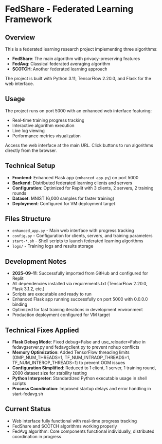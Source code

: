 # FedShare - Federated Learning Framework

## Overview
This is a federated learning research project implementing three algorithms:
- **FedShare**: The main algorithm with privacy-preserving features
- **FedAvg**: Classical federated averaging algorithm  
- **SCOTCH**: Another federated learning approach

The project is built with Python 3.11, TensorFlow 2.20.0, and Flask for the web interface.

## Usage
The project runs on port 5000 with an enhanced web interface featuring:
- Real-time training progress tracking
- Interactive algorithm execution
- Live log viewing
- Performance metrics visualization

Access the web interface at the main URL. Click buttons to run algorithms directly from the browser.

## Technical Setup
- **Frontend**: Enhanced Flask app (`enhanced_app.py`) on port 5000
- **Backend**: Distributed federated learning clients and servers
- **Configuration**: Optimized for Replit with 3 clients, 2 servers, 2 training rounds
- **Dataset**: MNIST (6,000 samples for faster training)
- **Deployment**: Configured for VM deployment target

## Files Structure
- `enhanced_app.py` - Main web interface with progress tracking
- `config.py` - Configuration for clients, servers, and training parameters
- `start-*.sh` - Shell scripts to launch federated learning algorithms
- `logs/` - Training logs and results storage

## Development Notes  
- **2025-09-11**: Successfully imported from GitHub and configured for Replit
- All dependencies installed via requirements.txt (TensorFlow 2.20.0, Flask 3.1.2, etc.)
- Scripts are executable and ready to run
- Enhanced Flask app running successfully on port 5000 with 0.0.0.0 binding
- Optimized for fast training iterations in development environment
- Production deployment configured for VM target

## Technical Fixes Applied
- **Flask Debug Mode**: Fixed debug=False and use_reloader=False in fedavgserver.py and fedavgclient.py to prevent nohup conflicts
- **Memory Optimization**: Added TensorFlow threading limits (OMP_NUM_THREADS=1, TF_NUM_INTRAOP_THREADS=1, TF_NUM_INTEROP_THREADS=1) to prevent OOM issues
- **Configuration Simplified**: Reduced to 1 client, 1 server, 1 training round, 2000 dataset size for stability testing
- **Python Interpreter**: Standardized Python executable usage in shell scripts
- **Process Coordination**: Improved startup delays and error handling in start-fedavg.sh

## Current Status
- Web interface fully functional with real-time progress tracking
- FedShare and SCOTCH algorithms working properly  
- FedAvg algorithm: Core components functional individually, distributed coordination in progress
